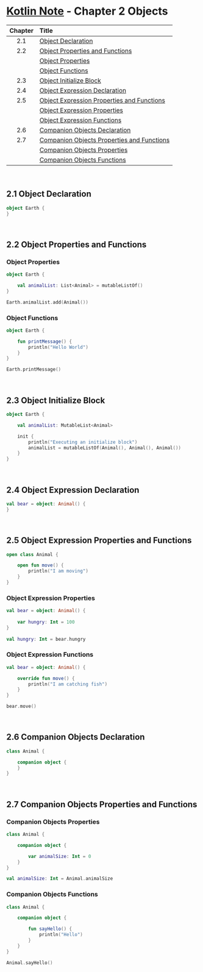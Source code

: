 # [Kotlin Note](../../README.md) - Chapter 2 Objects
| Chapter | Title |
| :-: | :- |
| 2.1 | [Object Declaration](#21-object-declaration) |
| 2.2 | [Object Properties and Functions](#22-object-properties-and-functions) |
|  | [Object Properties](#object-properties) |
|  | [Object Functions](#object-functions) |
| 2.3 | [Object Initialize Block](#23-object-initialize-block) |
| 2.4 | [Object Expression Declaration](#24-object-expression-declaration) |
| 2.5 | [Object Expression Properties and Functions](#25-object-expression-properties-and-functions) |
|  | [Object Expression Properties](#object-expression-properties) |
|  | [Object Expression Functions](#object-expression-functions) |
| 2.6 | [Companion Objects Declaration](#26-companion-objects-declaration) |
| 2.7 | [Companion Objects Properties and Functions](#27-companion-objects-properties-and-functions) |
|  | [Companion Objects Properties](#companion-objects-properties) |
|  | [Companion Objects Functions](#companion-objects-functions) |

<br />

## 2.1 Object Declaration
```kotlin
object Earth {
}
```

<br />

## 2.2 Object Properties and Functions
### Object Properties
```kotlin
object Earth {

    val animalList: List<Animal> = mutableListOf()
}
```
```kotlin
Earth.animalList.add(Animal())
```

### Object Functions
```kotlin
object Earth {

    fun printMessage() {
        println("Hello World")
    }
}
```
```kotlin
Earth.printMessage()
```

<br />

## 2.3 Object Initialize Block
```kotlin
object Earth {

    val animalList: MutableList<Animal>

    init {
        println("Executing an initialize block")
        animalList = mutableListOf(Animal(), Animal(), Animal())
    }
}
```

<br />

## 2.4 Object Expression Declaration
```kotlin
val bear = object: Animal() {
}
```

<br />

## 2.5 Object Expression Properties and Functions
```kotlin
open class Animal {

    open fun move() {
        println("I am moving")
    }
}
```

### Object Expression Properties
```kotlin
val bear = object: Animal() {
    
    var hungry: Int = 100
}
    
val hungry: Int = bear.hungry
```

### Object Expression Functions
```kotlin
val bear = object: Animal() {

    override fun move() {
        println("I am catching fish")
    }
}

bear.move()
```

<br />

## 2.6 Companion Objects Declaration
```kotlin
class Animal {

    companion object {
    }
}
```

<br />

## 2.7 Companion Objects Properties and Functions
### Companion Objects Properties
```kotlin
class Animal {

    companion object {

        var animalSize: Int = 0
    }
}
```
```kotlin
val animalSize: Int = Animal.animalSize
```

### Companion Objects Functions
```kotlin
class Animal {

    companion object {

        fun sayHello() {
            println("Hello")
        }
    }
}
```
```kotlin
Animal.sayHello()
```

<br />
